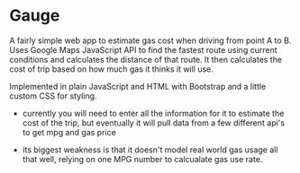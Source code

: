 # Gauge
A fairly simple web app to estimate gas cost when driving from point A to B. Uses Google Maps JavaScript API to find the fastest route using current conditions and calculates the distance of that route. It then calculates the cost of trip based on how much gas it thinks it will use. 

Implemented in plain JavaScript and HTML with Bootstrap and a little custom CSS for styling.

* currently you will need to enter all the information for it to estimate the cost of the trip, but eventually it will pull data from a few different api's to get mpg and gas price

* its biggest weakness is that it doesn't model real world gas usage all that well, relying on one MPG number to calcualate gas use rate.
